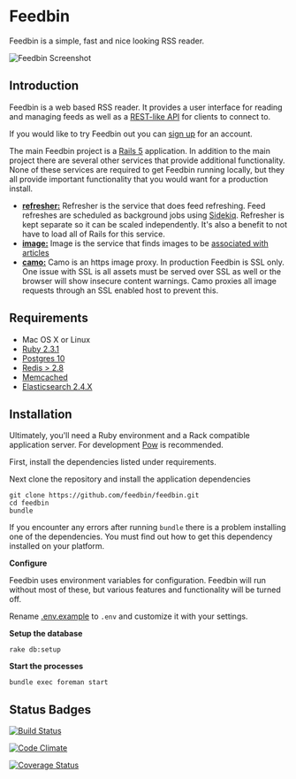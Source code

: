 Feedbin
=======

Feedbin is a simple, fast and nice looking RSS reader.

![Feedbin Screenshot](https://feedbin.github.io/files/feedbin_screenshot.jpeg)

Introduction
------------

Feedbin is a web based RSS reader. It provides a user interface for reading and managing feeds as well as a [REST-like API](https://github.com/feedbin/feedbin-api) for clients to connect to.

If you would like to try Feedbin out you can [sign up](https://feedbin.com/) for an account.

The main Feedbin project is a [Rails 5](http://rubyonrails.org/) application. In addition to the main project there are several other services that provide additional functionality. None of these services are required to get Feedbin running locally, but they all provide important functionality that you would want for a production install.

 - [**refresher:**](https://github.com/feedbin/refresher)
   Refresher is the service that does feed refreshing. Feed refreshes are scheduled as background jobs using [Sidekiq](https://github.com/mperham/sidekiq). Refresher is kept separate so it can be scaled independently. It's also a benefit to not have to load all of Rails for this service.
 - [**image:**](https://github.com/feedbin/image)
   Image is the service that finds images to be [associated with articles](https://feedbin.com/blog/2015/10/22/image-previews/)
 - [**camo:**](https://github.com/atmos/camo)
   Camo is an https image proxy. In production Feedbin is SSL only. One issue with SSL is all assets must be served over SSL as well or the browser will show insecure content warnings. Camo proxies all image requests through an SSL enabled host to prevent this.

Requirements
------------

 - Mac OS X or Linux
 - [Ruby 2.3.1](http://www.ruby-lang.org/en/)
 - [Postgres 10](http://www.postgresql.org/)
 - [Redis > 2.8](http://redis.io/)
 - [Memcached](https://memcached.org/)
 - [Elasticsearch 2.4.X](https://www.elastic.co/downloads/past-releases/elasticsearch-2-4-5)

Installation
-------------
Ultimately, you'll need a Ruby environment and a Rack compatible application server. For development [Pow](http://pow.cx/) is recommended.

First, install the dependencies listed under requirements.

Next clone the repository and install the application dependencies

    git clone https://github.com/feedbin/feedbin.git
    cd feedbin
    bundle

If you encounter any errors after running `bundle` there is a problem installing one of the dependencies. You must find out how to get this dependency installed on your platform.

**Configure**

Feedbin uses environment variables for configuration. Feedbin will run without most of these, but various features and functionality will be turned off.

Rename [.env.example](.env.example) to `.env` and customize it with your settings.

**Setup the database**

    rake db:setup

**Start the processes**

    bundle exec foreman start


Status Badges
-------------
[![Build Status](https://travis-ci.org/feedbin/feedbin.svg?branch=master)](https://travis-ci.org/feedbin/feedbin)

[![Code Climate](https://codeclimate.com/github/feedbin/feedbin.svg)](https://codeclimate.com/github/feedbin/feedbin)

[![Coverage Status](https://coveralls.io/repos/github/feedbin/feedbin/badge.svg)](https://coveralls.io/github/feedbin/feedbin)
